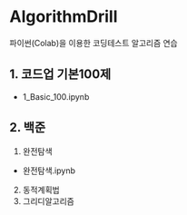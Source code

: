 # AlgorithmDrill
파이썬(Colab)을 이용한 코딩테스트 알고리즘 연습

## 1. 코드업 기본100제
* 1_Basic_100.ipynb

## 2. 백준
1) 완전탐색  
 - 완전탐색.ipynb  
2) 동적계획법  
3) 그리디알고리즘  
